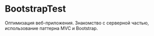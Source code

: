 # BootstrapTest

Оптимизация веб-приложения. Знакомство с серверной частью, использование паттерна MVC и Bootstrap.

